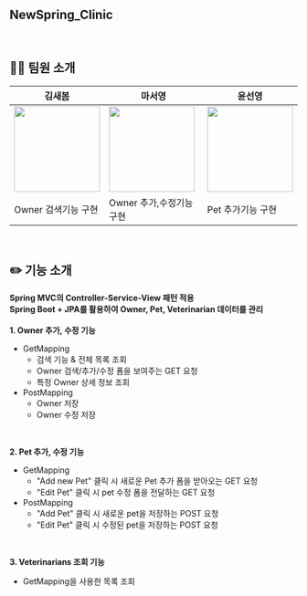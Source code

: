 ## NewSpring_Clinic
<br> 

## 👨‍💻 팀원 소개
| 김새봄 | 마서영 | 윤선영 |
| --- | --- | --- |
| <img src="https://avatars.githubusercontent.com/newspring0203" width="150" height="150"> | <img src="https://avatars.githubusercontent.com/luxihua" width="150" height="150"> | <img src="https://avatars.githubusercontent.com/yunsy1103" width="150" height="150"> | 
| Owner 검색기능 구현 | Owner 추가,수정기능 구현 | Pet 추가기능 구현 |

<br>

## ✏️ 기능 소개 
**Spring MVC의 Controller-Service-View 패턴 적용**
<br>
**Spring Boot + JPA를 활용하여 Owner, Pet, Veterinarian 데이터를 관리**
<br><br>
**1. Owner 추가, 수정 기능**
  - GetMapping
    * 검색 기능 & 전체 목록 조회
    * Owner 검색/추가/수정 폼을 보여주는 GET 요청
    * 특정 Owner 상세 정보 조회 
  - PostMapping
    * Owner 저장 
    * Owner 수정 저장
<br>

**2. Pet 추가, 수정 기능**
  - GetMapping
    * "Add new Pet" 클릭 시 새로운 Pet 추가 폼을 받아오는 GET 요청
    * "Edit Pet" 클릭 시 pet 수정 폼을 전달하는 GET 요청
  - PostMapping
    * "Add Pet" 클릭 시 새로운 pet을 저장하는 POST 요청
    * "Edit Pet" 클릭 시 수정된 pet을 저장하는 POST 요청
<br>

**3. Veterinarians 조회 기능**
  - GetMapping을 사용한 목록 조회
<br><br>
